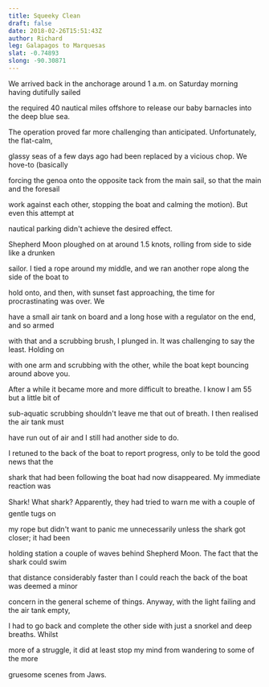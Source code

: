 ```yaml
---
title: Squeeky Clean
draft: false
date: 2018-02-26T15:51:43Z
author: Richard 
leg: Galapagos to Marquesas 
slat: -0.74893 
slong: -90.30871 
---
```

We arrived back in the anchorage around 1 a.m. on Saturday morning having dutifully sailed 

the required 40 nautical miles offshore to release our baby barnacles into the deep blue sea. 

The operation proved far more challenging than anticipated. Unfortunately, the flat-calm, 

glassy seas of a few days ago had been replaced by a vicious chop. We hove-to (basically 

forcing the genoa onto the opposite tack from the main sail, so that the main and the foresail 

work against each other, stopping the boat and calming the motion). But even this attempt at 

nautical parking didn't achieve the desired effect. 

 

Shepherd Moon ploughed on at around 1.5 knots, rolling from side to side like a drunken 

sailor. I tied a rope around my middle, and we ran another rope along the side of the boat to 

hold onto, and then, with sunset fast approaching, the time for procrastinating was over. We 

have a small air tank on board and a long hose with a regulator on the end, and so armed 

with that and a scrubbing brush, I plunged in. It was challenging to say the least. Holding on 

with one arm and scrubbing with the other, while the boat kept bouncing around above you. 

After a while it became more and more difficult to breathe. I know I am 55 but a little bit of 

sub-aquatic scrubbing shouldn't leave me that out of breath. I then realised the air tank must 

have run out of air and I still had another side to do. 

 

I retuned to the back of the boat to report progress, only to be told the good news that the 

shark that had been following the boat had now disappeared. My immediate reaction was 

Shark! What shark? Apparently, they had tried to warn me with a couple of gentle tugs on 

my rope but didn't want to panic me unnecessarily unless the shark got closer; it had been 

holding station a couple of waves behind Shepherd Moon. The fact that the shark could swim 

that distance considerably faster than I could reach the back of the boat was deemed a minor 

concern in the general scheme of things. Anyway, with the light failing and the air tank empty, 

I had to go back and complete the other side with just a snorkel and deep breaths. Whilst 

more of a struggle, it did at least stop my mind from wandering to some of the more 

gruesome scenes from Jaws. 

